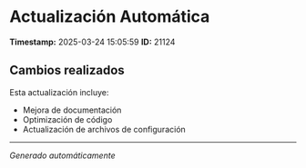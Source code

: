 # Actualización Automática

**Timestamp:** 2025-03-24 15:05:59
**ID:** 21124

## Cambios realizados

Esta actualización incluye:
- Mejora de documentación
- Optimización de código
- Actualización de archivos de configuración

---
*Generado automáticamente*
